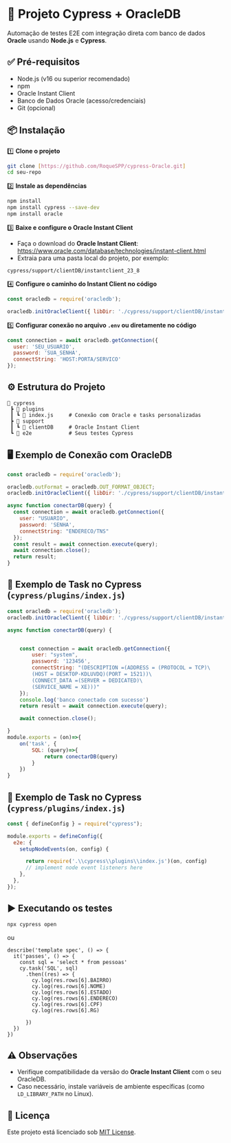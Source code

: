 
# 📘 Projeto Cypress + OracleDB

Automação de testes E2E com integração direta com banco de dados **Oracle** usando **Node.js** e **Cypress**.

## ✅ Pré-requisitos

- Node.js (v16 ou superior recomendado)
- npm
- Oracle Instant Client
- Banco de Dados Oracle (acesso/credenciais)
- Git (opcional)

## 📦 Instalação

1️⃣ **Clone o projeto**

```bash
git clone [https://github.com/RoqueSPP/cypress-Oracle.git]
cd seu-repo
```

2️⃣ **Instale as dependências**

```bash
npm install
npm install cypress --save-dev
npm install oracle
```

3️⃣ **Baixe e configure o Oracle Instant Client**

- Faça o download do **Oracle Instant Client**: https://www.oracle.com/database/technologies/instant-client.html
- Extraia para uma pasta local do projeto, por exemplo:

```
cypress/support/clientDB/instantclient_23_8
```

4️⃣ **Configure o caminho do Instant Client no código**

```js
const oracledb = require('oracledb');

oracledb.initOracleClient({ libDir: './cypress/support/clientDB/instantclient_23_8' });
```

5️⃣ **Configurar conexão no arquivo `.env` ou diretamente no código**

```js
const connection = await oracledb.getConnection({
  user: 'SEU_USUARIO',
  password: 'SUA_SENHA',
  connectString: 'HOST:PORTA/SERVICO'
});
```

## ⚙️ Estrutura do Projeto

```
📁 cypress
 ┣ 📁 plugins
 ┃ ┗ 📄 index.js     # Conexão com Oracle e tasks personalizadas
 ┣ 📁 support
 ┃ ┗ 📁 clientDB     # Oracle Instant Client
 ┗ 📄 e2e            # Seus testes Cypress
```

## 🖥️ Exemplo de Conexão com OracleDB

```js
const oracledb = require('oracledb');

oracledb.outFormat = oracledb.OUT_FORMAT_OBJECT;
oracledb.initOracleClient({ libDir: './cypress/support/clientDB/instantclient_23_8' });

async function conectarDB(query) {
  const connection = await oracledb.getConnection({
    user: "USUARIO",
    password: 'SENHA',
    connectString: "ENDERECO/TNS"
  });
  const result = await connection.execute(query);
  await connection.close();
  return result;
}
```

## 📝 Exemplo de Task no Cypress (`cypress/plugins/index.js`)

```js
const oracledb = require('oracledb');
oracledb.initOracleClient({ libDir: './cypress/support/clientDB/instantclient_23_8' });

async function conectarDB(query) {


    const connection = await oracledb.getConnection({
        user: "system",
        password: '123456',
        connectString: "(DESCRIPTION =(ADDRESS = (PROTOCOL = TCP)\
        (HOST = DESKTOP-KDLUVDQ)(PORT = 1521))\
        (CONNECT_DATA =(SERVER = DEDICATED)\
        (SERVICE_NAME = XE)))"
    });
    console.log('banco conectado com sucesso')
    return result = await connection.execute(query);

    await connection.close();

}
module.exports = (on)=>{
    on('task', {
        SQL: (query)=>{
            return conectarDB(query)
        }
    })
}
```

## 📝 Exemplo de Task no Cypress (`cypress/plugins/index.js`)

```js
const { defineConfig } = require("cypress");

module.exports = defineConfig({
  e2e: {
    setupNodeEvents(on, config) {

      return require('.\\cypress\\plugins\\index.js')(on, config)
      // implement node event listeners here
    },
  },
});

```
## ▶️ Executando os testes

```bash
npx cypress open
```
ou
```Arquivo de teste
describe('template spec', () => {
  it('passes', () => {
    const sql = 'select * from pessoas'
    cy.task('SQL', sql)
      .then((res) => {
        cy.log(res.rows[6].BAIRRO)
        cy.log(res.rows[6].NOME)
        cy.log(res.rows[6].ESTADO)
        cy.log(res.rows[6].ENDERECO)
        cy.log(res.rows[6].CPF)
        cy.log(res.rows[6].RG)
        
      })
  })
})
```

## ⚠️ Observações

- Verifique compatibilidade da versão do **Oracle Instant Client** com o seu OracleDB.
- Caso necessário, instale variáveis de ambiente específicas (como `LD_LIBRARY_PATH` no Linux).

## 📄 Licença

Este projeto está licenciado sob [MIT License](LICENSE).
